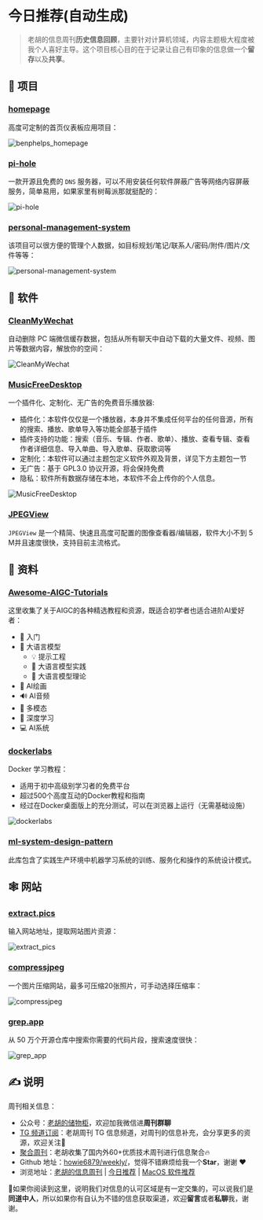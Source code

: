 # 今日推荐(自动生成)

> 老胡的信息周刊**历史信息回顾**，主要针对计算机领域，内容主题极大程度被我个人喜好主导。这个项目核心目的在于记录让自己有印象的信息做一个**留存**以及**共享**。


## 🎯 项目 

### [homepage](https://github.com/benphelps/homepage)

高度可定制的首页仪表板应用项目：

![benphelps_homepage](https://images-1252557999.file.myqcloud.com/uPic/benphelps_homepage.png) 

### [pi-hole](https://pi-hole.net/)

一款开源且免费的 `DNS` 服务器，可以不用安装任何软件屏蔽广告等网络内容屏蔽服务，简单易用，如果家里有树莓派那就挺配的：

![pi-hole](https://images-1252557999.file.myqcloud.com/uPic/pi-hole.png) 

### [personal-management-system](https://github.com/Volmarg/personal-management-system)

该项目可以很方便的管理个人数据，如目标规划/笔记/联系人/密码/附件/图片/文件等等：

![personal-management-system](https://images-1252557999.file.myqcloud.com/uPic/C6hnHx.jpg) 

## 🤖 软件 

### [CleanMyWechat](https://github.com/blackboxo/CleanMyWechat)

自动删除 PC 端微信缓存数据，包括从所有聊天中自动下载的大量文件、视频、图片等数据内容，解放你的空间：

![CleanMyWechat](https://images-1252557999.file.myqcloud.com/uPic/CleanMyWechat.jpeg) 

### [MusicFreeDesktop](https://github.com/maotoumao/MusicFreeDesktop)

一个插件化、定制化、无广告的免费音乐播放器:

- 插件化：本软件仅仅是一个播放器，本身并不集成任何平台的任何音源，所有的搜索、播放、歌单导入等功能全部基于插件
- 插件支持的功能：搜索（音乐、专辑、作者、歌单）、播放、查看专辑、查看作者详细信息、导入单曲、导入歌单、获取歌词等
- 定制化：本软件可以通过主题包定义软件外观及背景，详见下方主题包一节
- 无广告：基于 GPL3.0 协议开源，将会保持免费
- 隐私：软件所有数据存储在本地，本软件不会上传你的个人信息。

![MusicFreeDesktop](https://images-1252557999.file.myqcloud.com/uPic/MusicFreeDesktop.png) 

### [JPEGView](https://github.com/sylikc/jpegview)

`JPEGView` 是一个精简、快速且高度可配置的图像查看器/编辑器，软件大小不到 5 M并且速度很快，支持目前主流格式。 

## 👀 资料 

### [Awesome-AIGC-Tutorials](https://github.com/luban-agi/Awesome-AIGC-Tutorials/blob/main/README_zh.md)

这里收集了关于AIGC的各种精选教程和资源，既适合初学者也适合进阶AI爱好者：

- 👋 入门
- 💬 大语言模型
	- 💡 提示工程
	- 🔧 大语言模型实践
	- 🔬 大语言模型理论
- 🎨 AI绘画
- 🔊 AI音频
- 🌈 多模态
- 🧠 深度学习
- 💻 AI系统 

### [dockerlabs](https://github.com/collabnix/dockerlabs)

Docker 学习教程：

- 适用于初中高级别学习者的免费平台
- 超过500个高度互动的Docker教程和指南
- 经过在Docker桌面版上的充分测试，可以在浏览器上运行（无需基础设施）

![dockerlabs](https://images-1252557999.file.myqcloud.com/uPic/dockerlabs.jpeg) 

### [ml-system-design-pattern](https://github.com/mercari/ml-system-design-pattern)

此库包含了实践生产环境中机器学习系统的训练、服务化和操作的系统设计模式。 

## 🕸 网站 

### [extract.pics](https://extract.pics/)

输入网站地址，提取网站图片资源：

![extract_pics](https://images-1252557999.file.myqcloud.com/uPic/extract_pics.jpg) 

### [compressjpeg](https://compressjpeg.com/zh/)

一个图片压缩网站，最多可压缩20张照片，可手动选择压缩率：

![compressjpeg](https://images-1252557999.file.myqcloud.com/uPic/compressjpeg.jpg) 

### [grep.app](https://grep.app/)

从 50 万个开源仓库中搜索你需要的代码片段，搜索速度很快：

![grep_app](https://images-1252557999.file.myqcloud.com/uPic/grep_app.jpg) 

## ✍️ 说明

周刊相关信息：

- 公众号：[老胡的储物柜](https://images-1252557999.file.myqcloud.com/uPic/ETIbMe.jpg)，欢迎加我微信进**周刊群聊**
- [TG 频道订阅](https://t.me/howie_weekly)：老胡周刊 TG 信息频道，对周刊的信息补充，会分享更多的资源，欢迎关注👏
- [聚合周刊](https://www.fre321.com/weekly)：老胡收集了国内外60+优质技术周刊进行信息聚合🔥
- Github 地址：[howie6879/weekly/](https://github.com/howie6879/weekly/)，觉得不错麻烦给我一个**Star**，谢谢 ❤️
- 浏览地址：[老胡的信息周刊](https://weekly.howie6879.com) | [今日推荐](https://weekly.howie6879.com/recommend/index.html) | [MacOS 软件推荐](https://weekly.howie6879.com/soft/mac.html)

🙌如果你阅读到这里，说明我们对信息的认可区域是有一定交集的，可以说我们是**同道中人**，所以如果你有自认为不错的信息获取渠道，欢迎**留言**或者**私聊**我，谢谢。